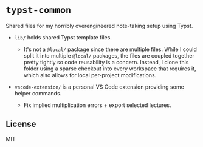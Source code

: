 # `typst-common`

Shared files for my horribly overengineered note-taking setup using Typst.

- `lib/` holds shared Typst template files.
	- It's not a `@local/` package since there are multiple files. While I could split it into multiple `@local/` packages, the files are coupled together pretty tightly so code reusability is a concern. Instead, I clone this folder using a sparse checkout into every workspace that requires it, which also allows for local per-project modifications.

- `vscode-extension/` is a personal VS Code extension providing some helper commands.
	- Fix implied multiplication errors + export selected lectures.

## License

MIT
